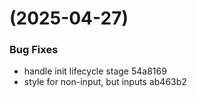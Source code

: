 #  (2025-04-27)


### Bug Fixes

* handle init lifecycle stage 54a8169
* style for non-input, but inputs ab463b2



